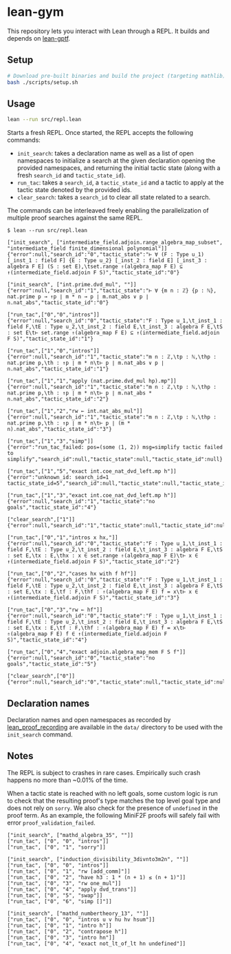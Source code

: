 # lean-gym

This repository lets you interact with Lean through a REPL. It builds and
depends on [lean-gptf](https://github.com/jesse-michael-han/lean-gptf).

## Setup

```bash
# Download pre-built binaries and build the project (targeting mathlib).
bash ./scripts/setup.sh
```

## Usage

```bash
lean --run src/repl.lean
```

Starts a fresh REPL. Once started, the REPL accepts the following commands:

- `init_search`: takes a declaration name as well as a list of open namespaces
to initialize a search at the given declaration opening the provided namespaces,
and returning the initial tactic state (along with a fresh `search_id` and
`tactic_state_id`).
- `run_tac`: takes a `search_id`, a `tactic_state_id` and a tactic to apply at
the tactic state denoted by the provided ids.
- `clear_search`: takes a `search_id` to clear all state related to a search.

The commands can be interleaved freely enabling the parallelization of multiple
proof searches against the same REPL.

```
$ lean --run src/repl.lean

["init_search", ["intermediate_field.adjoin.range_algebra_map_subset", "intermediate_field finite_dimensional polynomial"]]
{"error":null,"search_id":"0","tactic_state":"⊢ ∀ (F : Type u_1) [_inst_1 : field F] {E : Type u_2} [_inst_2 : field E] [_inst_3 : algebra F E] (S : set E),\tset.range ⇑(algebra_map F E) ⊆ ↑(intermediate_field.adjoin F S)","tactic_state_id":"0"}

["init_search", ["int.prime.dvd_mul", ""]]
{"error":null,"search_id":"1","tactic_state":"⊢ ∀ {m n : ℤ} {p : ℕ}, nat.prime p → ↑p ∣ m * n → p ∣ m.nat_abs ∨ p ∣ n.nat_abs","tactic_state_id":"0"}

["run_tac",["0","0","intros"]]
{"error":null,"search_id":"0","tactic_state":"F : Type u_1,\t_inst_1 : field F,\tE : Type u_2,\t_inst_2 : field E,\t_inst_3 : algebra F E,\tS : set E\t⊢ set.range ⇑(algebra_map F E) ⊆ ↑(intermediate_field.adjoin F S)","tactic_state_id":"1"}

["run_tac",["1","0","intros"]]
{"error":null,"search_id":"1","tactic_state":"m n : ℤ,\tp : ℕ,\thp : nat.prime p,\th : ↑p ∣ m * n\t⊢ p ∣ m.nat_abs ∨ p ∣ n.nat_abs","tactic_state_id":"1"}

["run_tac",["1","1","apply (nat.prime.dvd_mul hp).mp"]]
{"error":null,"search_id":"1","tactic_state":"m n : ℤ,\tp : ℕ,\thp : nat.prime p,\th : ↑p ∣ m * n\t⊢ p ∣ m.nat_abs * n.nat_abs","tactic_state_id":"2"}

["run_tac",["1","2","rw ← int.nat_abs_mul"]]
{"error":null,"search_id":"1","tactic_state":"m n : ℤ,\tp : ℕ,\thp : nat.prime p,\th : ↑p ∣ m * n\t⊢ p ∣ (m * n).nat_abs","tactic_state_id":"3"}

["run_tac",["1","3","simp"]]
{"error":"run_tac_failed: pos=(some ⟨1, 2⟩) msg=simplify tactic failed to simplify","search_id":null,"tactic_state":null,"tactic_state_id":null}

["run_tac",["1","5","exact int.coe_nat_dvd_left.mp h"]]
{"error":"unknown_id: search_id=1 tactic_state_id=5","search_id":null,"tactic_state":null,"tactic_state_id":null}

["run_tac",["1","3","exact int.coe_nat_dvd_left.mp h"]]
{"error":null,"search_id":"1","tactic_state":"no goals","tactic_state_id":"4"}

["clear_search",["1"]]
{"error":null,"search_id":"1","tactic_state":null,"tactic_state_id":null}

["run_tac",["0","1","intros x hx,"]]
{"error":null,"search_id":"0","tactic_state":"F : Type u_1,\t_inst_1 : field F,\tE : Type u_2,\t_inst_2 : field E,\t_inst_3 : algebra F E,\tS : set E,\tx : E,\thx : x ∈ set.range ⇑(algebra_map F E)\t⊢ x ∈ ↑(intermediate_field.adjoin F S)","tactic_state_id":"2"}

["run_tac",["0","2","cases hx with f hf"]]
{"error":null,"search_id":"0","tactic_state":"F : Type u_1,\t_inst_1 : field F,\tE : Type u_2,\t_inst_2 : field E,\t_inst_3 : algebra F E,\tS : set E,\tx : E,\tf : F,\thf : ⇑(algebra_map F E) f = x\t⊢ x ∈ ↑(intermediate_field.adjoin F S)","tactic_state_id":"3"}

["run_tac",["0","3","rw ← hf"]]
{"error":null,"search_id":"0","tactic_state":"F : Type u_1,\t_inst_1 : field F,\tE : Type u_2,\t_inst_2 : field E,\t_inst_3 : algebra F E,\tS : set E,\tx : E,\tf : F,\thf : ⇑(algebra_map F E) f = x\t⊢ ⇑(algebra_map F E) f ∈ ↑(intermediate_field.adjoin F S)","tactic_state_id":"4"}

["run_tac",["0","4","exact adjoin.algebra_map_mem F S f"]]
{"error":null,"search_id":"0","tactic_state":"no goals","tactic_state_id":"5"}

["clear_search",["0"]]
{"error":null,"search_id":"0","tactic_state":null,"tactic_state_id":null}
```

## Declaration names

Declaration names and open namespaces as recorded by
[lean_proof_recording](https://github.com/jasonrute/lean-proof-recording-public)
are available in the `data/` directory to be used with the `init_search`
command.

## Notes

The REPL is subject to crashes in rare cases. Empirically such crash happens no
more than ~0.01% of the time.

When a tactic state is reached with no left goals, some custom logic is run to check that the
resulting proof's type matches the top level goal type and does not rely on `sorry`. We also check
for the presence of `undefined` in the proof term. As an example, the following MiniF2F proofs will
safely fail with error `proof_validation_failed`.

```
["init_search", ["mathd_algebra_35", ""]]
["run_tac", ["0", "0", "intros"]]
["run_tac", ["0", "1", "sorry"]]
```

```
["init_search", ["induction_divisibility_3divnto3m2n", ""]]
["run_tac", ["0", "0", "intros"]]
["run_tac", ["0", "1", "rw [add_comm]"]]
["run_tac", ["0", "2", "have h3 : 1 * (n + 1) ≤ (n + 1)"]]
["run_tac", ["0", "3", "rw one_mul"]]
["run_tac", ["0", "4", "apply dvd_trans"]]
["run_tac", ["0", "5", "swap"]]
["run_tac", ["0", "6", "simp []"]]
```

```
["init_search", ["mathd_numbertheory_13", ""]]
["run_tac", ["0", "0", "intros u v hu hv hsum"]]
["run_tac", ["0", "1", "intro h"]]
["run_tac", ["0", "2", "contrapose h"]]
["run_tac", ["0", "3", "intro hn"]]
["run_tac", ["0", "4", "exact not_lt_of_lt hn undefined"]]
```